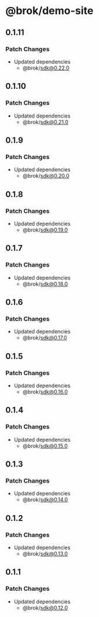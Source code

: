 # @brok/demo-site

## 0.1.11

### Patch Changes

- Updated dependencies
  - @brok/sdk@0.22.0

## 0.1.10

### Patch Changes

- Updated dependencies
  - @brok/sdk@0.21.0

## 0.1.9

### Patch Changes

- Updated dependencies
  - @brok/sdk@0.20.0

## 0.1.8

### Patch Changes

- Updated dependencies
  - @brok/sdk@0.19.0

## 0.1.7

### Patch Changes

- Updated dependencies
  - @brok/sdk@0.18.0

## 0.1.6

### Patch Changes

- Updated dependencies
  - @brok/sdk@0.17.0

## 0.1.5

### Patch Changes

- Updated dependencies
  - @brok/sdk@0.16.0

## 0.1.4

### Patch Changes

- Updated dependencies
  - @brok/sdk@0.15.0

## 0.1.3

### Patch Changes

- Updated dependencies
  - @brok/sdk@0.14.0

## 0.1.2

### Patch Changes

- Updated dependencies
  - @brok/sdk@0.13.0

## 0.1.1

### Patch Changes

- Updated dependencies
  - @brok/sdk@0.12.0
